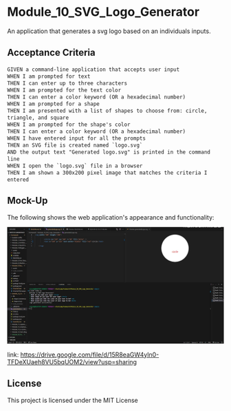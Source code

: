 # Module_10_SVG_Logo_Generator

An application that generates a svg logo based on an individuals inputs.

## Acceptance Criteria

```
GIVEN a command-line application that accepts user input
WHEN I am prompted for text
THEN I can enter up to three characters
WHEN I am prompted for the text color
THEN I can enter a color keyword (OR a hexadecimal number)
WHEN I am prompted for a shape
THEN I am presented with a list of shapes to choose from: circle, triangle, and square
WHEN I am prompted for the shape's color
THEN I can enter a color keyword (OR a hexadecimal number)
WHEN I have entered input for all the prompts
THEN an SVG file is created named `logo.svg`
AND the output text "Generated logo.svg" is printed in the command line
WHEN I open the `logo.svg` file in a browser
THEN I am shown a 300x200 pixel image that matches the criteria I entered
```

## Mock-Up
The following shows the web application's appearance and functionality:

![portfolio](./assets/images/Screenshot%202024-09-03%20184130.jpg)

link: https://drive.google.com/file/d/15R8eaGW4yln0-TFDeXUaeh8VU5bqUOM2/view?usp=sharing

## License

This project is licensed under the MIT License